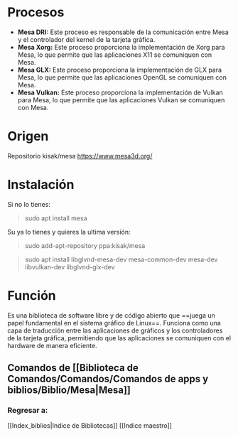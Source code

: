 # Procesos
- **Mesa DRI:** Este proceso es responsable de la comunicación entre Mesa y el controlador del kernel de la tarjeta gráfica.
- **Mesa Xorg:** Este proceso proporciona la implementación de Xorg para Mesa, lo que permite que las aplicaciones X11 se comuniquen con Mesa.
- **Mesa GLX:** Este proceso proporciona la implementación de GLX para Mesa, lo que permite que las aplicaciones OpenGL se comuniquen con Mesa.
- **Mesa Vulkan:** Este proceso proporciona la implementación de Vulkan para Mesa, lo que permite que las aplicaciones Vulkan se comuniquen con Mesa.
# Origen
Repositorio kisak/mesa
https://www.mesa3d.org/
# Instalación
Si no lo tienes:
> sudo apt install mesa

Su ya lo tienes y quieres la ultima versión:
> sudo add-apt-repository ppa:kisak/mesa

> sudo apt install libglvnd-mesa-dev mesa-common-dev mesa-dev libvulkan-dev libglvnd-glx-dev

# Función
Es una biblioteca de software libre y de código abierto que ==juega un papel fundamental en el sistema gráfico de Linux==. Funciona como una capa de traducción entre las aplicaciones de gráficos y los controladores de la tarjeta gráfica, permitiendo que las aplicaciones se comuniquen con el hardware de manera eficiente.

## Comandos de [[Biblioteca de Comandos/Comandos/Comandos de apps y biblios/Biblio/Mesa|Mesa]]
### Regresar a:
[[Index_biblios|Indice de Bibliotecas]]
[[Indice maestro]]